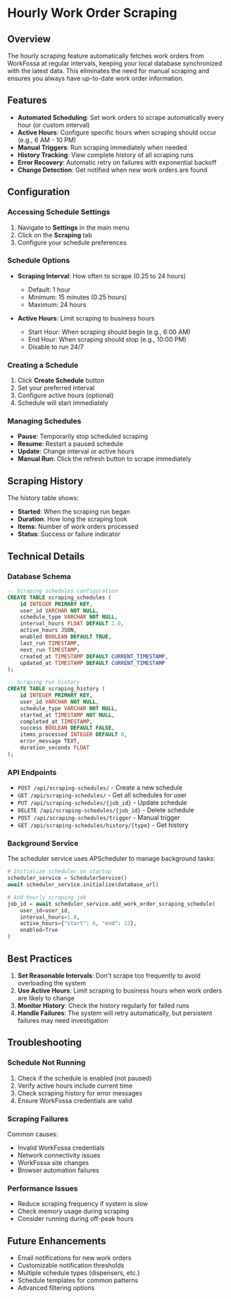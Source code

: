 # Hourly Work Order Scraping

## Overview

The hourly scraping feature automatically fetches work orders from WorkFossa at regular intervals, keeping your local database synchronized with the latest data. This eliminates the need for manual scraping and ensures you always have up-to-date work order information.

## Features

- **Automated Scheduling**: Set work orders to scrape automatically every hour (or custom interval)
- **Active Hours**: Configure specific hours when scraping should occur (e.g., 6 AM - 10 PM)
- **Manual Triggers**: Run scraping immediately when needed
- **History Tracking**: View complete history of all scraping runs
- **Error Recovery**: Automatic retry on failures with exponential backoff
- **Change Detection**: Get notified when new work orders are found

## Configuration

### Accessing Schedule Settings

1. Navigate to **Settings** in the main menu
2. Click on the **Scraping** tab
3. Configure your schedule preferences

### Schedule Options

- **Scraping Interval**: How often to scrape (0.25 to 24 hours)
  - Default: 1 hour
  - Minimum: 15 minutes (0.25 hours)
  - Maximum: 24 hours
  
- **Active Hours**: Limit scraping to business hours
  - Start Hour: When scraping should begin (e.g., 6:00 AM)
  - End Hour: When scraping should stop (e.g., 10:00 PM)
  - Disable to run 24/7

### Creating a Schedule

1. Click **Create Schedule** button
2. Set your preferred interval
3. Configure active hours (optional)
4. Schedule will start immediately

### Managing Schedules

- **Pause**: Temporarily stop scheduled scraping
- **Resume**: Restart a paused schedule
- **Update**: Change interval or active hours
- **Manual Run**: Click the refresh button to scrape immediately

## Scraping History

The history table shows:
- **Started**: When the scraping run began
- **Duration**: How long the scraping took
- **Items**: Number of work orders processed
- **Status**: Success or failure indicator

## Technical Details

### Database Schema

```sql
-- Scraping schedules configuration
CREATE TABLE scraping_schedules (
    id INTEGER PRIMARY KEY,
    user_id VARCHAR NOT NULL,
    schedule_type VARCHAR NOT NULL,
    interval_hours FLOAT DEFAULT 1.0,
    active_hours JSON,
    enabled BOOLEAN DEFAULT TRUE,
    last_run TIMESTAMP,
    next_run TIMESTAMP,
    created_at TIMESTAMP DEFAULT CURRENT_TIMESTAMP,
    updated_at TIMESTAMP DEFAULT CURRENT_TIMESTAMP
);

-- Scraping run history
CREATE TABLE scraping_history (
    id INTEGER PRIMARY KEY,
    user_id VARCHAR NOT NULL,
    schedule_type VARCHAR NOT NULL,
    started_at TIMESTAMP NOT NULL,
    completed_at TIMESTAMP,
    success BOOLEAN DEFAULT FALSE,
    items_processed INTEGER DEFAULT 0,
    error_message TEXT,
    duration_seconds FLOAT
);
```

### API Endpoints

- `POST /api/scraping-schedules/` - Create a new schedule
- `GET /api/scraping-schedules/` - Get all schedules for user
- `PUT /api/scraping-schedules/{job_id}` - Update schedule
- `DELETE /api/scraping-schedules/{job_id}` - Delete schedule
- `POST /api/scraping-schedules/trigger` - Manual trigger
- `GET /api/scraping-schedules/history/{type}` - Get history

### Background Service

The scheduler service uses APScheduler to manage background tasks:

```python
# Initialize scheduler on startup
scheduler_service = SchedulerService()
await scheduler_service.initialize(database_url)

# Add hourly scraping job
job_id = await scheduler_service.add_work_order_scraping_schedule(
    user_id=user_id,
    interval_hours=1.0,
    active_hours={"start": 6, "end": 22},
    enabled=True
)
```

## Best Practices

1. **Set Reasonable Intervals**: Don't scrape too frequently to avoid overloading the system
2. **Use Active Hours**: Limit scraping to business hours when work orders are likely to change
3. **Monitor History**: Check the history regularly for failed runs
4. **Handle Failures**: The system will retry automatically, but persistent failures may need investigation

## Troubleshooting

### Schedule Not Running

1. Check if the schedule is enabled (not paused)
2. Verify active hours include current time
3. Check scraping history for error messages
4. Ensure WorkFossa credentials are valid

### Scraping Failures

Common causes:
- Invalid WorkFossa credentials
- Network connectivity issues
- WorkFossa site changes
- Browser automation failures

### Performance Issues

- Reduce scraping frequency if system is slow
- Check memory usage during scraping
- Consider running during off-peak hours

## Future Enhancements

- Email notifications for new work orders
- Customizable notification thresholds
- Multiple schedule types (dispensers, etc.)
- Schedule templates for common patterns
- Advanced filtering options